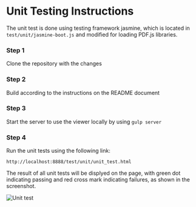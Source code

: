 # Unit Testing Instructions

The unit test is done using testing framework jasmine, which is located in `test/unit/jasmine-boot.js` and modified for loading PDF.js libraries.

### Step 1

Clone the repository with the changes

### Step 2

Build according to the instructions on the README document

### Step 3

Start the server to use the viewer locally by using `gulp server`

### Step 4

Run the unit tests using the following link:
```
http://localhost:8888/test/unit/unit_test.html
```
The result of all unit tests will be displyed on the page, with green dot indicating passing and red cross mark indicating failures, as shown in the screenshot.

![Unit test](../img/unit_test.png)